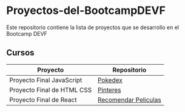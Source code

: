 # Proyectos-del-BootcampDEVF

Este repositorio contiene la lista de proyectos que se desarrollo en el Bootcamp DEVF 
<!-- ACKNOWLEDGMENTS -->
## Cursos 

| Proyecto |Repositorio |
|  --- |--- |
| Proyecto Final JavaScript |[Pokedex](https://github.com/YessicaCh/DevF-Pokedex)|
| Proyecto Final de HTML CSS |[Pinteres](https://github.com/YessicaCh/Project-replicaPinteres) |
| Proyecto Final de React |[Recomendar Peliculas ]() |
